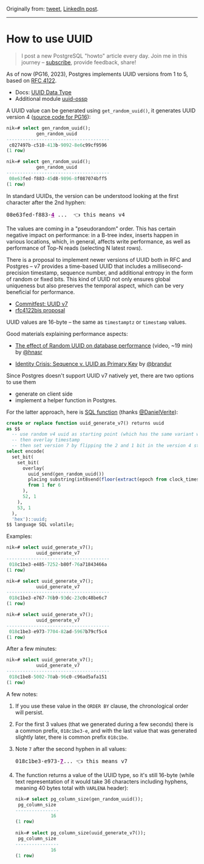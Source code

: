 Originally from: [tweet](https://twitter.com/samokhvalov/status/1729900720189759801), [LinkedIn post]().

---

# How to use UUID

> I post a new PostgreSQL "howto" article every day. Join me in this
> journey – [subscribe](https://twitter.com/samokhvalov/), provide feedback, share!

As of now (PG16, 2023), Postgres implements UUID versions from 1 to 5, based
on [RFC 4122](https://datatracker.ietf.org/doc/html/rfc4122).

- Docs: [UUID Data Type](https://postgresql.org/docs/current/datatype-uuid.html)
- Additional module [uuid-ossp](https://postgresql.org/docs/current/uuid-ossp.html)

A UUID value can be generated using `get_random_uuid()`, it generates UUID version 4
([source code for PG16](https://github.com/postgres/postgres/blob/03749325d16c4215ecd6d6a6fe117d93931d84aa/src/backend/utils/adt/uuid.c#L405-L423)):

```sql
nik=# select gen_random_uuid();
           gen_random_uuid
--------------------------------------
 c027497b-c510-413b-9092-8e6c99cf9596
(1 row)

nik=# select gen_random_uuid();
           gen_random_uuid
--------------------------------------
 08e63fed-f883-45d8-9896-8f087074bff5
(1 row)
```

In standard UUIDs, the version can be understood looking at the first character after the 2nd hyphen:

<pre>
08e63fed-f883-<u style="color: darkmagenta;font-weight: bolder">4</u> ...  👈 this means v4
</pre>

The values are coming in a "pseudorandom" order. This has certain negative impact on performance: in a B-tree index,
inserts happen in various locations, which, in general, affects write performance, as well as performance of Top-N
reads (selecting N latest rows).

There is a proposal to implement newer versions of UUID both in RFC and Postgres – v7 provides a time-based UUID that
includes a millisecond-precision timestamp, sequence number, and additional entropy in the form of random or fixed bits.
This kind of UUID not only ensures global uniqueness but also preserves the temporal aspect, which can be very
beneficial for performance.

- [Commitfest: UUID v7](https://commitfest.postgresql.org/45/4388/)
- [rfc4122bis proposal](https://datatracker.ietf.org/doc/draft-ietf-uuidrev-rfc4122bis/)

UUID values are 16-byte – the same as `timestamptz` or `timestamp` values.

Good materials explaining performance aspects:

- [The effect of Random UUID on database performance](https://twitter.com/hnasr/status/1695270411481796868) (video, ~19
  min) by [@hnasr](https://twitter.com/hnasr)

- [Identity Crisis: Sequence v. UUID as Primary Key](https://brandur.org/nanoglyphs/026-ids#ulids) by
  [@brandur](https://twitter.com/brandur)

Since Postgres doesn't support UUID v7 natively yet, there are two options to use them

- generate on client side
- implement a helper function in Postgres.

For the latter approach, here is [SQL function](https://gist.github.com/kjmph/5bd772b2c2df145aa645b837da7eca74)
(thanks [@DanielVerite](https://twitter.com/DanielVerite)):

```sql
create or replace function uuid_generate_v7() returns uuid
as $$
  -- use random v4 uuid as starting point (which has the same variant we need)
  -- then overlay timestamp
  -- then set version 7 by flipping the 2 and 1 bit in the version 4 string
select encode(
  set_bit(
    set_bit(
      overlay(
        uuid_send(gen_random_uuid())
        placing substring(int8send(floor(extract(epoch from clock_timestamp()) * 1000)::bigint) from 3)
        from 1 for 6
      ),
      52, 1
    ),
    53, 1
  ),
  'hex')::uuid;
$$ language SQL volatile;
```

Examples:

```sql
nik=# select uuid_generate_v7();
           uuid_generate_v7
--------------------------------------
 018c1be3-e485-7252-b80f-76a71843466a
(1 row)

nik=# select uuid_generate_v7();
           uuid_generate_v7
--------------------------------------
 018c1be3-e767-76b9-93dc-23c0c48be6c7
(1 row)

nik=# select uuid_generate_v7();
           uuid_generate_v7
--------------------------------------
 018c1be3-e973-7704-82ad-5967b79cf5c4
(1 row)
```

After a few minutes:

```sql
nik=# select uuid_generate_v7();
           uuid_generate_v7
--------------------------------------
 018c1be8-5002-70ab-96c0-c96ad5afa151
(1 row)
```

A few notes:

1) If you use these value in the `ORDER BY` clause, the chronological order will persist.

2) For the first 3 values (that we generated during a few seconds) there is a common prefix, `018c1be3-e`, and with the
   last value that was generated slightly later, there is common prefix `018c1be`.

3) Note `7` after the second hyphen in all values:
   <pre>
   018c1be3-e973-<u style="color: darkmagenta;font-weight: bolder">7</u>... 👈 this means v7
   </pre>

4) The function returns a value of the UUID type, so it's still 16-byte (while text representation of it would take 36
   characters including hyphens, meaning 40 bytes total with `VARLENA` header):

   ```sql
   nik=# select pg_column_size(gen_random_uuid());
    pg_column_size
   ----------------
                16
   (1 row)
 
   nik=# select pg_column_size(uuid_generate_v7());
    pg_column_size
   ----------------
                16
   (1 row)
   ```
